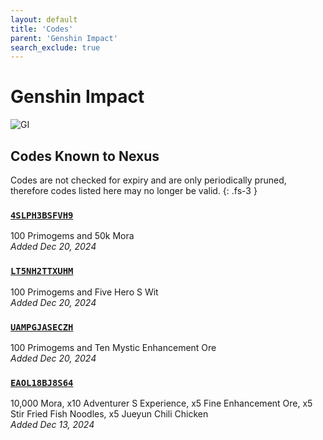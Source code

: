 ```yaml
---
layout: default
title: 'Codes'
parent: 'Genshin Impact'
search_exclude: true
---
```


# Genshin Impact

![GI](https://cdn.discordapp.com/emojis/1266474989566034024.png)

## Codes Known to Nexus

Codes are not checked for expiry and are only periodically pruned, therefore codes listed here may no longer be valid.
{: .fs-3 }

### [`4SLPH3BSFVH9`](https://genshin.hoyoverse.com/en/gift?code=4SLPH3BSFVH9)

100 Primogems and 50k Mora<br />*Added Dec 20, 2024*

### [`LT5NH2TTXUHM`](https://genshin.hoyoverse.com/en/gift?code=LT5NH2TTXUHM)

100 Primogems and Five Hero S Wit<br />*Added Dec 20, 2024*

### [`UAMPGJASECZH`](https://genshin.hoyoverse.com/en/gift?code=UAMPGJASECZH)

100 Primogems and Ten Mystic Enhancement Ore<br />*Added Dec 20, 2024*

### [`EAOL18BJ8S64`](https://genshin.hoyoverse.com/en/gift?code=EAOL18BJ8S64)

10,000 Mora, x10 Adventurer S Experience, x5 Fine Enhancement Ore, x5 Stir Fried Fish Noodles, x5 Jueyun Chili Chicken<br />*Added Dec 13, 2024*
